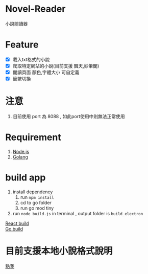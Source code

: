 # Novel-Reader

小說閱讀器

# Feature

- [x] 載入txt格式的小說
- [x] 爬取特定網站的小說(目前支援 飄天,妙筆閣)
- [x] 閱讀頁面 顏色,字體大小 可自定義
- [x] 簡繁切換

# 注意

1. 目前使用 port 為 8088 , 如此port使用中則無法正常使用

# Requirement

1. [Node.js](https://nodejs.org/en/)
2. [Golang](https://golang.org/)

# build app

1. install dependency
    1. run `npm install`
    2. cd to go folder
    3. run go mod tiny
2. run `node build.js` in terminal , output folder is `build_electron`

[React build](React.md)  
[Go build](go%20build.md)

# 目前支援本地小說格式說明

[點我](docs/novel%20format.md)